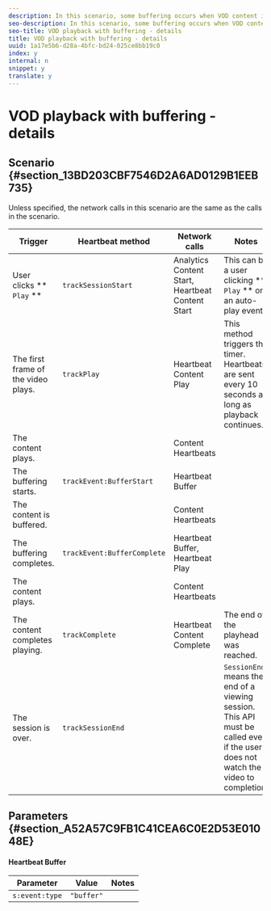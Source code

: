 ```yaml
---
description: In this scenario, some buffering occurs when VOD content is played back.
seo-description: In this scenario, some buffering occurs when VOD content is played back.
seo-title: VOD playback with buffering - details
title: VOD playback with buffering - details
uuid: 1a17e5b6-d28a-4bfc-bd24-025ce8bb19c0
index: y
internal: n
snippet: y
translate: y
---
```


# VOD playback with buffering - details


## Scenario {#section_13BD203CBF7546D2A6AD0129B1EEB735}

Unless specified, the network calls in this scenario are the same as the calls in the [](r_vhl_scenarios_no-interup-comm-details-top.md) scenario.

| Trigger |Heartbeat method |Network calls |Notes |
|---|---|---|---|
| User clicks ** `Play` ** | `trackSessionStart`  |Analytics Content Start, Heartbeat Content Start |This can be a user clicking ** `Play` ** or an auto-play event.  |
| The first frame of the video plays. | `trackPlay`  |Heartbeat Content Play |This method triggers the timer. Heartbeats are sent every 10 seconds as long as playback continues. |
| The content plays. |  |Content Heartbeats |  |
| The buffering starts. | `trackEvent:BufferStart`  |Heartbeat Buffer |  |
| The content is buffered. |  |Content Heartbeats |  |
| The buffering completes. | `trackEvent:BufferComplete`  |Heartbeat Buffer, Heartbeat Play |  |
| The content plays. |  |Content Heartbeats |  |
| The content completes playing. | `trackComplete`  |Heartbeat Content Complete |The end of the playhead was reached. |
| The session is over. | `trackSessionEnd`  |  | `SessionEnd` means the end of a viewing session. This API must be called even if the user does not watch the video to completion.  |


## Parameters {#section_A52A57C9FB1C41CEA6C0E2D53E01048E}


#### Heartbeat Buffer
| Parameter |Value |Notes |
|---|---|---|
| `s:event:type`  | `"buffer"`  |  |

